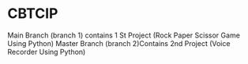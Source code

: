 # CBTCIP 
Main Branch (branch 1) contains 1 St Project (Rock Paper Scissor Game Using Python)
Master Branch (branch 2)Contains 2nd Project (Voice Recorder Using Python)
